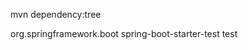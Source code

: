 mvn dependency:tree


<!-- Starter Includes a transitive dependency on JUnit 5 - We get it for free :-) -->
<dependency>
    <groupId>org.springframework.boot</groupId>
    <artifactId>spring-boot-starter-test</artifactId>
    <!-- Set the scope to test, because we only want to use this given dependency when we're testing the application. -->
    <scope>test</scope>
</dependency>